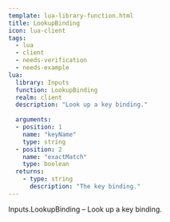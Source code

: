 ```yaml
---
template: lua-library-function.html
title: LookupBinding
icon: lua-client
tags:
  - lua
  - client
  - needs-verification
  - needs-example
lua:
  library: Inputs
  function: LookupBinding
  realm: client
  description: "Look up a key binding."
  
  arguments:
  - position: 1
    name: "keyName"
    type: string
  - position: 2
    name: "exactMatch"
    type: boolean
  returns:
    - type: string
      description: "The key binding."
---
```


<div class="lua__search__keywords">
Inputs.LookupBinding &#x2013; Look up a key binding.
</div>

